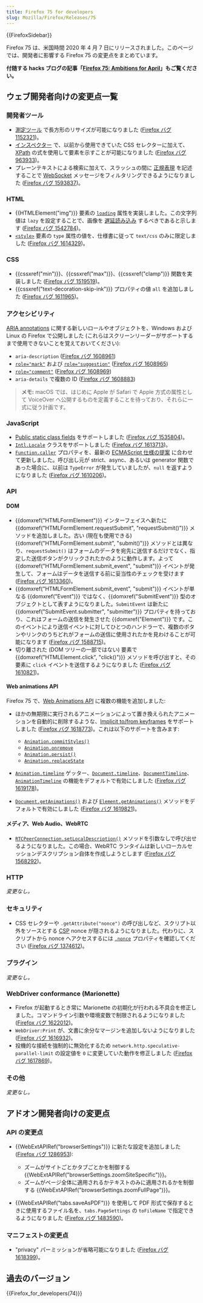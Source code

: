 ```yaml
---
title: Firefox 75 for developers
slug: Mozilla/Firefox/Releases/75
---
```


{{FirefoxSidebar}}

Firefox 75 は、米国時間 2020 年 4 月 7 日にリリースされました。このページでは、開発者に影響する Firefox 75 の変更点をまとめています。

**付随する hacks ブログの記事「[Firefox 75: Ambitions for April](https://hacks.mozilla.org/2020/04/firefox-75-ambitions-for-april/)」もご覧ください。**

## ウェブ開発者向けの変更点一覧

### 開発者ツール

- [測定ツール](/ja/docs/Tools/Measure_a_portion_of_the_page) で長方形のリサイズが可能になりました ([Firefox バグ 1152321](https://bugzil.la/1152321))。
- [インスペクター](/ja/docs/Tools/Page_Inspector) で、以前から使用できていた CSS セレクターに加えて、[XPath](/ja/docs/Web/XPath) の式を使用して要素を示すことが可能になりました ([Firefox バグ 963933](https://bugzil.la/963933))。
- プレーンテキストによる検索に加えて、スラッシュの間に [正規表現](/ja/docs/Web/JavaScript/Guide/Regular_Expressions) を記述することで [WebSocket](/ja/docs/Web/API/WebSockets_API) メッセージをフィルタリングできるようになりました ([Firefox バグ 1593837](https://bugzil.la/1593837))。

### HTML

- {{HTMLElement("img")}} 要素の [`loading`](/ja/docs/Web/HTML/Element/img#loading) 属性を実装しました。この文字列値は `lazy` を設定することで、画像を [遅延読み込み](/ja/docs/Web/Performance/Lazy_loading) するべきであると示します ([Firefox バグ 1542784](https://bugzil.la/1542784))。
- [`<style>`](/ja/docs/Web/HTML/Element/style) 要素の `type` 属性の値を、仕様書に従って `text/css` のみに限定しました ([Firefox バグ 1614329](https://bugzil.la/1614329))。

### CSS

- {{cssxref("min")}}、{{cssxref("max")}}、{{cssxref("clamp")}} 関数を実装しました ([Firefox バグ 1519519](https://bugzil.la/1519519))。
- {{cssxref("text-decoration-skip-ink")}} プロパティの値 `all` を追加しました ([Firefox バグ 1611965](https://bugzil.la/1611965))。

### アクセシビリティ

[ARIA annotations](/ja/docs/Web/Accessibility/ARIA/Annotations) に関する新しいロールやオブジェクトを、Windows および Linux の Firefox で公開しました (これらはスクリーンリーダーがサポートするまで使用できないことを覚えておいてください):

- `aria-description` ([Firefox バグ 1608961](https://bugzil.la/1608961))
- [`role="mark"`](/ja/docs/Web/Accessibility/ARIA/Roles/Mark_role) および [`role="suggestion"`](/ja/docs/Web/Accessibility/ARIA/Roles/Suggestion_role) ([Firefox バグ 1608965](https://bugzil.la/1608965))
- [`role="comment"`](/ja/docs/Web/Accessibility/ARIA/Roles/Comment_role) ([Firefox バグ 1608969](https://bugzil.la/1608969))
- `aria-details` で複数の ID ([Firefox バグ 1608883](https://bugzil.la/1608883))

> **メモ:** macOS では、はじめに Apple が Safari で Apple 方式の属性として VoiceOver へ公開するものを定義することを待っており、それらに一式に従う計画です。

### JavaScript

- [Public static class fields](/ja/docs/Web/JavaScript/Reference/Classes/Class_fields#Public_static_fields) をサポートしました ([Firefox バグ 1535804](https://bugzil.la/1535804))。
- [`Intl.Locale`](/ja/docs/Web/JavaScript/Reference/Global_Objects/Locale) クラスをサポートしました ([Firefox バグ 1613713](https://bugzil.la/1613713))。
- [`Function.caller`](/ja/docs/Web/JavaScript/Reference/Global_Objects/Function/caller) プロパティを、最新の [ECMAScript 仕様の提案](https://github.com/claudepache/es-legacy-function-reflection) に合わせて更新しました。呼び出し元が strict、async、あるいは generator 関数であった場合に、以前は `TypeError` が発生していましたが、`null` を返すようになりました ([Firefox バグ 1610206](https://bugzil.la/1610206))。

### API

#### DOM

- {{domxref("HTMLFormElement")}} インターフェイスへ新たに {{domxref("HTMLFormElement.requestSubmit", "requestSubmit()")}} メソッドを追加しました。古い (現在も使用できる) {{domxref("HTMLFormElement.submit", "submit()")}} メソッドとは異なり、`requestSubmit()` はフォームのデータを宛先に送信するだけでなく、指定した送信ボタンがクリックされたかのように動作します。よって {{domxref("HTMLFormElement.submit_event", "submit")}} イベントが発生して、フォームはデータを送信する前に妥当性のチェックを受けます ([Firefox バグ 1613360](https://bugzil.la/1613360))。
- {{domxref("HTMLFormElement.submit_event", "submit")}} イベントが単なる {{domxref("Event")}} ではなく、{{domxref("SubmitEvent")}} 型のオブジェクトとして表すようになりました。`SubmitEvent` は新たに {{domxref("SubmitEvent.submitter", "submitter")}} プロパティを持っており、これはフォームの送信を発生させた {{domxref("Element")}} です。このイベントにより送信イベントに対してひとつのハンドラーで、複数のボタンやリンクのうちどれがフォームの送信に使用されたかを見わけることが可能になります ([Firefox バグ 1588715](https://bugzil.la/1588715))。
- 切り離された (DOM ツリーの一部ではない) 要素で {{domxref("HTMLElement.click", "click()")}} メソッドを呼び出すと、その要素に `click` イベントを送信するようになりました ([Firefox バグ 1610821](https://bugzil.la/1610821))。

#### Web animations API

Firefox 75 で、[Web Animations API](/ja/docs/Web/API/Web_Animations_API) に複数の機能を追加しました:

- ほかの無期限に実行されるアニメーションによって置き換えられたアニメーションを自動的に削除するような、[Implicit to/from keyframes](/ja/docs/Web/API/Web_Animations_API/Keyframe_Formats#Implicit_tofrom_keyframes) をサポートしました ([Firefox バグ 1618773](https://bugzil.la/1618773))。これは以下のサポートを含みます:

  - [`Animation.commitStyles()`](/ja/docs/Web/API/Animation/commitStyles)
  - [`Animation.onremove`](/ja/docs/Web/API/Animation/onremove)
  - [`Animation.persist()`](/ja/docs/Web/API/Animation/persist)
  - [`Animation.replaceState`](/ja/docs/Web/API/Animation/replaceState)

- [`Animation.timeline`](/ja/docs/Web/API/Animation/timeline) ゲッター、[`Document.timeline`](/ja/docs/Web/API/Document/timeline)、[`DocumentTimeline`](/ja/docs/Web/API/DocumentTimeline)、[`AnimationTimeline`](/ja/docs/Web/API/AnimationTimeline) の機能をデフォルトで有効にしました ([Firefox バグ 1619178](https://bugzil.la/1619178))。
- [`Document.getAnimations()`](/ja/docs/Web/API/Document/getAnimations) および [`Element.getAnimations()`](/ja/docs/Web/API/Element/getAnimations) メソッドをデフォルトで有効にしました ([Firefox バグ 1619821](https://bugzil.la/1619821))。

#### メディア、Web Audio、WebRTC

- [`RTCPeerConnection.setLocalDescription()`](/ja/docs/Web/API/RTCPeerConnection/setLocalDescription) メソッドを引数なしで呼び出せるようになりました。この場合、WebRTC ランタイムは新しいローカルセッションデスクリプション自体を作成しようとします ([Firefox バグ 1568292](https://bugzil.la/1568292))。

### HTTP

_変更なし。_

### セキュリティ

- CSS セレクターや `.getAttribute("nonce")` の呼び出しなど、スクリプト以外をソースとする [CSP](/ja/docs/Web/HTTP/CSP) nonce が隠されるようになりました。代わりに、スクリプトから nonce へアクセスするには [`.nonce`](/ja/docs/Web/API/HTMLOrForeignElement/nonce) プロパティを確認してください ([Firefox バグ 1374612](https://bugzil.la/1374612))。

### プラグイン

_変更なし。_

### WebDriver conformance (Marionette)

- Firefox が起動するとき常に Marionette の初期化が行われる不具合を修正しました。コマンドライン引数や環境変数で制限されるようになりました ([Firefox バグ 1622012](https://bugzil.la/1622012))。
- `WebDriver:Print` が、文書に余分なマージンを追加しないようになりました ([Firefox バグ 1616932](https://bugzil.la/1616932))。
- 投機的な接続を強制的に無効化するため `network.http.speculative-parallel-limit` の設定値を `0` に変更していた動作を修正しました ([Firefox バグ 1617869](https://bugzil.la/1617869))。

### その他

_変更なし。_

## アドオン開発者向けの変更点

### API の変更点

- {{WebExtAPIRef("browserSettings")}} に新たな設定を追加しました ([Firefox バグ 1286953](https://bugzil.la/1286953)):

  - ズームがサイトごとかタブごとかを制御する {{WebExtAPIRef("browserSettings.zoomSiteSpecific")}}。
  - ズームがページ全体に適用されるかテキストのみに適用されるかを制御する {{WebExtAPIRef("browserSettings.zoomFullPage")}}。

- {{WebExtAPIRef("tabs.saveAsPDF")}} を使用して PDF 形式で保存するときに使用するファイル名を、`tabs.PageSettings` の `toFileName` で指定できるようになりました ([Firefox バグ 1483590](https://bugzil.la/1483590))。

### マニフェストの変更点

- "privacy" パーミッションが省略可能になりました ([Firefox バグ 1618399](https://bugzil.la/1618399))。

## 過去のバージョン

{{Firefox_for_developers(74)}}
